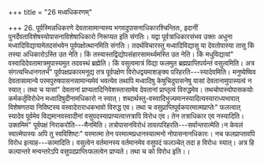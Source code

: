 +++
title = "26 मध्वधिकरणम्"

+++
26. पूर्वस्मिन्नधिकरणे देवतासामान्यस्य भगवदुपासनाधिकारश्चिन्तितः, इदानीं पुनर्देवताविशेषस्योपासनाविशेषाधिकारो निरूप्यत इति संगतिः। यद्वा पूर्वत्राधिकारसंभव उक्तः अधुना मध्वादिविद्यायामेतदसंभवेन पूर्वपक्षोत्थानमिति संगतिः। तदर्थविचारस्तु मध्वादिविद्यासु या देवतोपास्या तासु किं तस्या अधिकारोऽस्ति उत नेति। किं तस्यास्तद्विद्योपसंहारसामर्थ्यमस्ति उत नेति। किं मधुविद्यायां" वस्वादिदेवतामात्रमुपास्यमुत तदवस्थं ब्रह्मेति। किं वसुत्वमात्रं विद्या फलमुत ब्रह्मप्राप्तिपर्यन्तं वसुत्वमिति। अत्र संगत्यभिधानगतर्भं" पूर्वपक्षप्रकारमनूद्य तत्र पूर्वपक्षेण विरोधद्वयमाशङ्क्य परिहरति---स्यादेवमिति। मनुष्येष्विव देवतासामान्ये परमपुरुषपासनसामान्यमेवं भवत्येव तथापि मध्वादिषु केषुचिदुपासनेषु यासां देवतानामुपास्यत्वं न स्यात्। तथा च यासां" देवतानां प्राप्यतादिनिवेशस्तासामेव देवतानां प्राप्तृत्वं विरुद्धमेव। तथचोपास्योपासकयोः कर्मकर्तृविरोधेन मध्वादिषुदीनामधिकारो न स्यात्। शब्दार्थस्तु-वस्वादिभुज्यमानस्यादित्यस्याराध्यभावात् विशेषणतया निविष्टस्य वस्वादेराराधकभावो विरुद्ध एव। तथा च वसुप्राप्तिपूर्वकपरमात्मप्राप्तेः" फलत्वात् स्यादेव पूर्वमेव विद्यमानवस्वादीनां वसुपदस्याप्राप्यत्वात्तत्रापि विरोध एव। तेन तत्राधिकार एव नस्यादिति। उक्तमिमं" पूर्वपक्षं निराकरोति---मैनमिति। तत्रोपासनविरोधं तावत्परिहरति---सर्वान्तरात्मेति।न केवलं स्वात्मेपास्यः अपि तु स्वविशिष्टः" परमात्मा तेन परमात्मप्रधानस्यात्मनो नोपासनानधिकारः। नच फलप्राप्तावपि विरोध इत्याह---कामादिति। वसुत्वेन वर्तमानस्य वर्तमानमेव वसुपदं फलञ्चेत् तदा ह विरोधः स्यात्। अत्र हि कल्पान्तरे मन्वन्तरेऽपि वसुपदप्राप्तिःफलत्वेन प्राप्यते। तथा च को विरोध इति।।